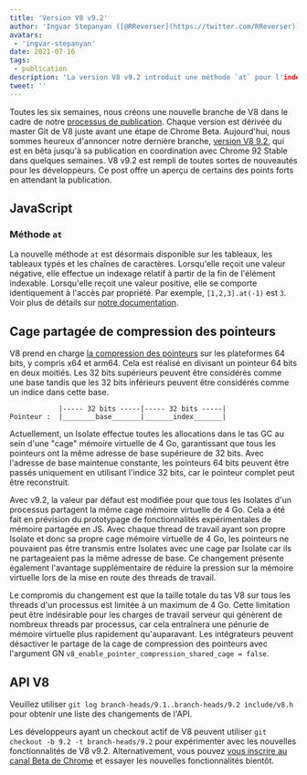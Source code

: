 ```yaml
---
title: 'Version V8 v9.2'
author: 'Ingvar Stepanyan ([@RReverser](https://twitter.com/RReverser))'
avatars:
 - 'ingvar-stepanyan'
date: 2021-07-16
tags:
 - publication
description: 'La version V8 v9.2 introduit une méthode `at` pour l'indexation relative et des améliorations de la compression des pointeurs.'
tweet: ''
---
```

Toutes les six semaines, nous créons une nouvelle branche de V8 dans le cadre de notre [processus de publication](https://v8.dev/docs/release-process). Chaque version est dérivée du master Git de V8 juste avant une étape de Chrome Beta. Aujourd'hui, nous sommes heureux d'annoncer notre dernière branche, [version V8 9.2](https://chromium.googlesource.com/v8/v8.git/+log/branch-heads/9.2), qui est en bêta jusqu'à sa publication en coordination avec Chrome 92 Stable dans quelques semaines. V8 v9.2 est rempli de toutes sortes de nouveautés pour les développeurs. Ce post offre un aperçu de certains des points forts en attendant la publication.

<!--truncate-->
## JavaScript

### Méthode `at`

La nouvelle méthode `at` est désormais disponible sur les tableaux, les tableaux typés et les chaînes de caractères. Lorsqu'elle reçoit une valeur négative, elle effectue un indexage relatif à partir de la fin de l'élément indexable. Lorsqu'elle reçoit une valeur positive, elle se comporte identiquement à l'accès par propriété. Par exemple, `[1,2,3].at(-1)` est `3`. Voir plus de détails sur [notre documentation](https://v8.dev/features/at-method).

## Cage partagée de compression des pointeurs

V8 prend en charge [la compression des pointeurs](https://v8.dev/blog/pointer-compression) sur les plateformes 64 bits, y compris x64 et arm64. Cela est réalisé en divisant un pointeur 64 bits en deux moitiés. Les 32 bits supérieurs peuvent être considérés comme une base tandis que les 32 bits inférieurs peuvent être considérés comme un indice dans cette base.

```
            |----- 32 bits -----|----- 32 bits -----|
Pointeur :  |________base_______|_______index_______|
```

Actuellement, un Isolate effectue toutes les allocations dans le tas GC au sein d'une "cage" mémoire virtuelle de 4 Go, garantissant que tous les pointeurs ont la même adresse de base supérieure de 32 bits. Avec l'adresse de base maintenue constante, les pointeurs 64 bits peuvent être passés uniquement en utilisant l'indice 32 bits, car le pointeur complet peut être reconstruit.

Avec v9.2, la valeur par défaut est modifiée pour que tous les Isolates d'un processus partagent la même cage mémoire virtuelle de 4 Go. Cela a été fait en prévision du prototypage de fonctionnalités expérimentales de mémoire partagée en JS. Avec chaque thread de travail ayant son propre Isolate et donc sa propre cage mémoire virtuelle de 4 Go, les pointeurs ne pouvaient pas être transmis entre Isolates avec une cage par Isolate car ils ne partageaient pas la même adresse de base. Ce changement présente également l'avantage supplémentaire de réduire la pression sur la mémoire virtuelle lors de la mise en route des threads de travail.

Le compromis du changement est que la taille totale du tas V8 sur tous les threads d'un processus est limitée à un maximum de 4 Go. Cette limitation peut être indésirable pour les charges de travail serveur qui génèrent de nombreux threads par processus, car cela entraînera une pénurie de mémoire virtuelle plus rapidement qu'auparavant. Les intégrateurs peuvent désactiver le partage de la cage de compression des pointeurs avec l'argument GN `v8_enable_pointer_compression_shared_cage = false`.

## API V8

Veuillez utiliser `git log branch-heads/9.1..branch-heads/9.2 include/v8.h` pour obtenir une liste des changements de l'API.

Les développeurs ayant un checkout actif de V8 peuvent utiliser `git checkout -b 9.2 -t branch-heads/9.2` pour expérimenter avec les nouvelles fonctionnalités de V8 v9.2. Alternativement, vous pouvez [vous inscrire au canal Beta de Chrome](https://www.google.com/chrome/browser/beta.html) et essayer les nouvelles fonctionnalités bientôt.

